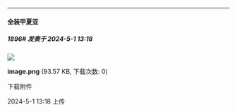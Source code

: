 ﻿
*****

####  全装甲夏亚  
##### 1896#       发表于 2024-5-1 13:18

<img src="https://img.saraba1st.com/forum/202405/01/131829h44n4lm5ambp3y0k.png" referrerpolicy="no-referrer">

<strong>image.png</strong> (93.57 KB, 下载次数: 0)

下载附件

2024-5-1 13:18 上传

